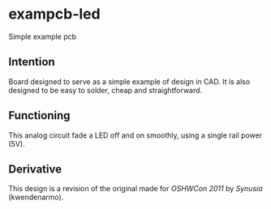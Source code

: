 exampcb-led
===========

Simple example pcb

## Intention ##
Board designed to serve as a simple example of design in CAD. It is also designed to be easy to solder, cheap and straightforward.

## Functioning ##
This analog circuit fade a LED off and on smoothly, using a single rail power (5V).

## Derivative ##
This design is a revision of the original made for *OSHWCon 2011* by *Synusia* (kwendenarmo).

